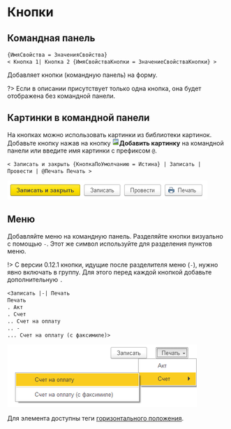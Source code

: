 # Кнопки

## Командная панель

```text
{ИмяСвойства = ЗначенияСвойства}
< Кнопка 1| Кнопка 2 {ИмяСвойстваКнопки = ЗначениеСвойстваКнопки} >
```

Добавляет кнопки (командную панель) на форму.

?> Если в описании присутствует только одна кнопка, она будет отображена без командной панели.

## Картинки в командной панели

На кнопках можно использовать картинки из библиотеки картинок. Добавьте кнопку нажав на кнопку ![Добавить картинку](./_images/add-image-icon.png)**Добавить картинку** на командной панели или введите имя картинки с префиксом `@`.

```text
< Записать и закрыть {КнопкаПоУмолчанию = Истина} | Записать | Провести | @Печать Печать >
```

<kbd> ![Картинки в командной панели](./_images/buttons.png) </kbd>

## Меню

Добавляйте меню на командную панель. Разделяйте кнопки визуально с помощью `-`. Этот же символ используйте для разделения пунктов меню.

!> С версии 0.12.1 кнопки, идущие после разделителя меню (`-`), нужно явно включать в группу. Для этого перед каждой кнопкой добавьте дополнительную `.`

```text
<Записать |-| Печать
Печать
. Акт
. Счет
.. Счет на оплату
.. -
... Счет на оплату (с факсимиле)>
```

<kbd> ![Меню](./_images/menu.png) </kbd>

Для элемента доступны теги [горизонтального положения](ГоризонтальноеПоложение.md).
